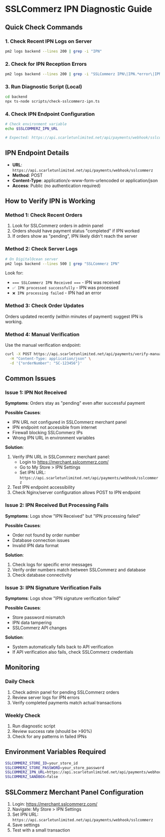 # SSLCommerz IPN Diagnostic Guide

## Quick Check Commands

### 1. Check Recent IPN Logs on Server
```bash
pm2 logs backend --lines 200 | grep -i "IPN"
```

### 2. Check for IPN Reception Errors
```bash
pm2 logs backend --lines 200 | grep -i "SSLCommerz IPN\|IPN.*error\|IPN.*fail"
```

### 3. Run Diagnostic Script (Local)
```bash
cd backend
npx ts-node scripts/check-sslcommerz-ipn.ts
```

### 4. Check IPN Endpoint Configuration
```bash
# Check environment variable
echo $SSLCOMMERZ_IPN_URL

# Expected: https://api.scarletunlimited.net/api/payments/webhook/sslcommerz
```

## IPN Endpoint Details

- **URL**: `https://api.scarletunlimited.net/api/payments/webhook/sslcommerz`
- **Method**: POST
- **Content-Type**: application/x-www-form-urlencoded or application/json
- **Access**: Public (no authentication required)

## How to Verify IPN is Working

### Method 1: Check Recent Orders
1. Look for SSLCommerz orders in admin panel
2. Orders should have payment status "completed" if IPN worked
3. If orders show as "pending", IPN likely didn't reach the server

### Method 2: Check Server Logs
```bash
# On DigitalOcean server
pm2 logs backend --lines 500 | grep "SSLCommerz IPN"
```

Look for:
- `=== SSLCommerz IPN Received ===` - IPN was received
- `✅ IPN processed successfully` - IPN was processed
- `❌ IPN processing failed` - IPN had an error

### Method 3: Check Order Updates
Orders updated recently (within minutes of payment) suggest IPN is working.

### Method 4: Manual Verification
Use the manual verification endpoint:
```bash
curl -X POST https://api.scarletunlimited.net/api/payments/verify-manual \
  -H "Content-Type: application/json" \
  -d '{"orderNumber": "SC-123456"}'
```

## Common Issues

### Issue 1: IPN Not Received
**Symptoms**: Orders stay as "pending" even after successful payment

**Possible Causes**:
- IPN URL not configured in SSLCommerz merchant panel
- IPN endpoint not accessible from internet
- Firewall blocking SSLCommerz IPs
- Wrong IPN URL in environment variables

**Solution**:
1. Verify IPN URL in SSLCommerz merchant panel:
   - Login to https://merchant.sslcommerz.com/
   - Go to My Store > IPN Settings
   - Set IPN URL: `https://api.scarletunlimited.net/api/payments/webhook/sslcommerz`
2. Test IPN endpoint accessibility
3. Check Nginx/server configuration allows POST to IPN endpoint

### Issue 2: IPN Received But Processing Fails
**Symptoms**: Logs show "IPN Received" but "IPN processing failed"

**Possible Causes**:
- Order not found by order number
- Database connection issues
- Invalid IPN data format

**Solution**:
1. Check logs for specific error messages
2. Verify order numbers match between SSLCommerz and database
3. Check database connectivity

### Issue 3: IPN Signature Verification Fails
**Symptoms**: Logs show "IPN signature verification failed"

**Possible Causes**:
- Store password mismatch
- IPN data tampering
- SSLCommerz API changes

**Solution**:
- System automatically falls back to API verification
- If API verification also fails, check SSLCommerz credentials

## Monitoring

### Daily Check
1. Check admin panel for pending SSLCommerz orders
2. Review server logs for IPN errors
3. Verify completed payments match actual transactions

### Weekly Check
1. Run diagnostic script
2. Review success rate (should be >90%)
3. Check for any patterns in failed IPNs

## Environment Variables Required

```bash
SSLCOMMERZ_STORE_ID=your_store_id
SSLCOMMERZ_STORE_PASSWORD=your_store_password
SSLCOMMERZ_IPN_URL=https://api.scarletunlimited.net/api/payments/webhook/sslcommerz
SSLCOMMERZ_SANDBOX=false
```

## SSLCommerz Merchant Panel Configuration

1. Login: https://merchant.sslcommerz.com/
2. Navigate: My Store > IPN Settings
3. Set IPN URL: `https://api.scarletunlimited.net/api/payments/webhook/sslcommerz`
4. Save settings
5. Test with a small transaction

